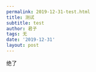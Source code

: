 ```yaml
---
permalink: 2019-12-31-test.html
title: 测试
subtitle: test
author: 君子
tags: 无
date: '2019-12-31'
layout: post
---
```

绝了
